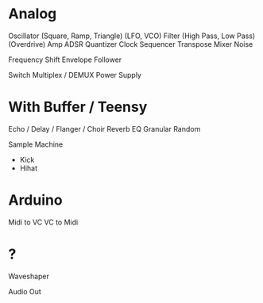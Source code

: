 # Analog
Oscillator (Square, Ramp, Triangle) (LFO, VCO)
Filter (High Pass, Low Pass) (Overdrive)
Amp
ADSR
Quantizer
Clock
Sequencer
Transpose
Mixer
Noise

Frequency Shift
Envelope Follower

Switch Multiplex / DEMUX
Power Supply

# With Buffer / Teensy
Echo / Delay / Flanger / Choir
Reverb
EQ
Granular
Random

Sample Machine
- Kick
- Hihat

# Arduino
Midi to VC
VC to Midi

# ?
Waveshaper



Audio Out